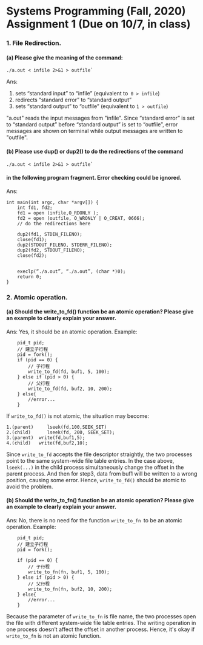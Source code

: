 # Systems Programming (Fall, 2020) Assignment 1 (Due on 10/7, in class)

### 1. File Redirection.
#### (a) Please give the meaning of the command:
```
./a.out < infile 2>&1 > outfile`
```
Ans:
1. sets “standard input” to “infile”  (equivalent to` 0 > infile`)
2. redirects “standard error” to “standard output”
3. sets “standard output” to “outfile”
(equivalent to `1 > outfile`)

"a.out" reads the input messages from "infile".
Since “standard error” is set to “standard output” before “standard output” is set to “outfile”, error messages are shown on terminal while output messages are written to "outfile".

#### (b) Please use dup() or dup2() to do the redirections of the command 
```
./a.out < infile 2>&1 > outfile`
```
#### in the following program fragment. Error checking could be ignored.
Ans:
```
int main(int argc, char *argv[]) {
    int fd1, fd2;
    fd1 = open (infile,O_RDONLY );
    fd2 = open (outfile, O_WRONLY | O_CREAT, 0666);
    // do the redirections here
    
    dup2(fd1, STDIN_FILENO);
    close(fd1);
    dup2(STDOUT_FILENO, STDERR_FILENO);
    dup2(fd2, STDOUT_FILENO);
    close(fd2);
    
    
    execlp(“./a.out”, “./a.out”, (char *)0); 
    return 0;
}
```

### 2.	Atomic operation.
#### (a) Should		the		write_to_fd()		function		be		an		atomic		operation?		Please		give		an		example		to		clearly explain		your		answer. 
Ans: Yes, it should be an atomic operation.
Example:
```
    pid_t pid;
    // 建立子行程
    pid = fork();
    if (pid == 0) {
        // 子行程
        write_to_fd(fd, buf1, 5, 100);
    } else if (pid > 0) {
        // 父行程
        write_to_fd(fd, buf2, 10, 200);
    } else{
        //error...
    }
```
If `write_to_fd()` is not atomic, the situation may become:
```
1.(parent)     lseek(fd,100,SEEK_SET)
2.(child)      lseek(fd, 200, SEEK_SET);
3.(parent) 	write(fd,buf1,5);
4.(child) 	write(fd,buf2,10);
```
Since `write_to_fd` accepts the file descriptor straightly, the two processes point to the same system-wide file table entries. 
In the case above, `lseek(...)` in the child process simultaneously change the offset in the parent process. And then for step3, data from buf1 will be written to a wrong position, causing some error.
Hence, `write_to_fd()` should be atomic to avoid the problem.

#### (b) Should		the		write_to_fn()		function		be		an		atomic		operation?		Please		give		an		example		to		clearly explain		your		answer.
Ans:
No, there is no need for the function `write_to_fn `to be an atomic operation.
Example:
```
    pid_t pid;
    // 建立子行程
    pid = fork();

    if (pid == 0) {
        // 子行程
        write_to_fn(fn, buf1, 5, 100);
    } else if (pid > 0) {
        // 父行程
        write_to_fn(fn, buf2, 10, 200);
    } else{
        //error...
    }
```
Because the parameter of `write_to_fn` is file name, the two processes open the file with different system-wide file table entries. The writing operation in one process doesn’t affect the offset in another process. Hence, it's okay if `write_to_fn` is not an atomic function.